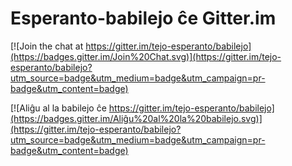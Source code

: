 # Esperanto-babilejo ĉe Gitter.im

[![Join the chat at https://gitter.im/tejo-esperanto/babilejo](https://badges.gitter.im/Join%20Chat.svg)](https://gitter.im/tejo-esperanto/babilejo?utm_source=badge&utm_medium=badge&utm_campaign=pr-badge&utm_content=badge)

[![Aliĝu al la babilejo ĉe https://gitter.im/tejo-esperanto/babilejo](https://badges.gitter.im/Aliĝu%20al%20la%20babilejo.svg)](https://gitter.im/tejo-esperanto/babilejo?utm_source=badge&utm_medium=badge&utm_campaign=pr-badge&utm_content=badge)
